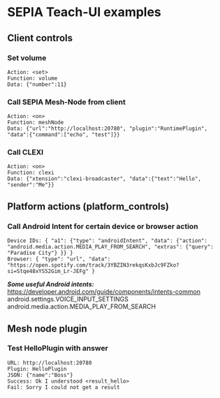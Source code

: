 # SEPIA Teach-UI examples

## Client controls

### Set volume
```
Action: <set>
Function: volume
Data: {"number":11}
```

### Call SEPIA Mesh-Node from client
```
Action: <on>
Function: meshNode
Data: {"url":"http://localhost:20780", "plugin":"RuntimePlugin", "data":{"command":["echo", "test"]}}
```

### Call CLEXI
```
Action: <on>
Function: clexi
Data: {"xtension":"clexi-broadcaster", "data":{"text":"Hello", "sender":"Me"}}
```

## Platform actions (platform_controls)

### Call Android Intent for certain device or browser action
```
Device IDs: { "a1": {"type": "androidIntent", "data": {"action": "android.media.action.MEDIA_PLAY_FROM_SEARCH", "extras": {"query": "Paradise City"} }} }
Browser: { "type": "url", "data": "https://open.spotify.com/track/3YBZIN3rekqsKxbJc9FZko?si=Stqe48xYS52Gim_Lr-JEFg" }
```
***Some useful Android intents:***  
https://developer.android.com/guide/components/intents-common  
android.settings.VOICE_INPUT_SETTINGS  
android.media.action.MEDIA_PLAY_FROM_SEARCH  


## Mesh node plugin

### Test HelloPlugin with answer
```
URL: http://localhost:20780
Plugin: HelloPlugin
JSON: {"name":"Boss"}
Success: Ok I understood <result_hello>
Fail: Sorry I could not get a result
```
